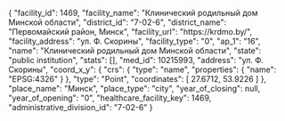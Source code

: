 {
    "facility_id": 1469,
    "facility_name": "Клинический родильный дом Минской области",
    "district_id": "7-02-6",
    "district_name": "Первомайский район, Минск",
    "facility_url": "https:\/\/krdmo.by\/",
    "facility_address": "ул. Ф. Скорины",
    "facility_type": "0",
    "ap_1": "16",
    "name": "Клинический родильный дом Минской области",
    "state": "public institution",
    "stats": [],
    "med_id": 10215993,
    "address": "ул. Ф. Скорины",
    "coord_x_y": {
        "crs": {
            "type": "name",
            "properties": {
                "name": "EPSG:4326"
            }
        },
        "type": "Point",
        "coordinates": [
            27.6712,
            53.9226
        ]
    },
    "place_name": "Минск",
    "place_type": "city",
    "year_of_closing": null,
    "year_of_opening": "0",
    "healthcare_facility_key": 1469,
    "administrative_division_id": "7-02-6"
}